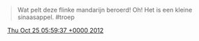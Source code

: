 > Wat pelt deze flinke mandarijn beroerd\! Oh\! Het is een kleine sinaasappel\. \#troep

<img src="../../media/tweet.ico" width="12" /> [Thu Oct 25 05:59:37 +0000 2012](https://twitter.com/DromerDenker/status/261346256276836352)